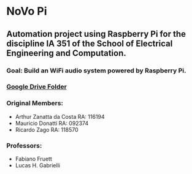 # NoVo Pi

## Automation project using Raspberry Pi for the discipline IA 351 of the School of Electrical Engineering and Computation.

### Goal: Build an WiFi audio system powered by Raspberry Pi.

### [Google Drive Folder](https://drive.google.com/drive/folders/0Bya8k2QmcALYYzMxWENRRXh2UGc?usp=sharing)

### Original Members:

* Arthur Zanatta da Costa RA: 116194
* Mauricio Donatti RA: 092374
* Ricardo Zago RA: 118570

### Professors:

* Fabiano Fruett
* Lucas H. Gabrielli
